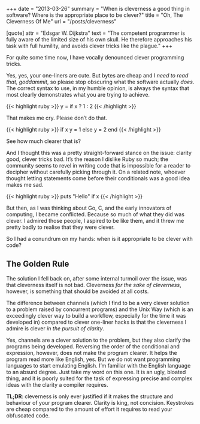 +++
date = "2013-03-26"
summary = "When is cleverness a good thing in software? Where is the appropriate place to be clever?"
title = "Oh, The Cleverness Of Me"
url = "/posts/cleverness"

[quote]
attr = "Edsgar W. Dijkstra"
text = "The competent programmer is fully aware of the limited size of his own skull. He therefore approaches his task with full humility, and avoids clever tricks like the plague."
+++

For quite some time now, I have vocally denounced clever programming tricks.

Yes, yes, your one-liners are cute. But bytes are cheap and I _need to read that, goddammit_, so please stop obscuring what the software actually _does_. The correct syntax to use, in my humble opinion, is always the syntax that most clearly demonstrates what you are trying to achieve.

{{< highlight ruby >}}
y = if x ? 1 : 2
{{< /highlight >}}

That makes me cry. Please don’t do that.

{{< highlight ruby >}}
if x
    y = 1
else
    y = 2
end
{{< /highlight >}}

See how much clearer that is?

And I thought this was a pretty straight-forward stance on the issue: clarity good, clever tricks bad. It’s the reason I dislike Ruby so much; the community seems to revel in writing code that is impossible for a reader to decipher without carefully picking through it. On a related note, whoever thought letting statements come before their conditionals was a good idea makes me sad.

{{< highlight ruby >}}
puts "Hello" if x
{{< /highlight >}}

But then, as I was thinking about Go, C, and the early innovators of computing, I became conflicted. Because so much of what they did was clever. I admired those people, I aspired to be like them, and it threw me pretty badly to realise that they were clever.

So I had a conundrum on my hands: when is it appropriate to be clever with code?

## The Golden Rule

The solution I fell back on, after some internal turmoil over the issue, was that cleverness itself is not bad. Cleverness _for the sake of cleverness_, however, is something that should be avoided at all costs.

The difference between channels (which I find to be a very clever solution to a problem raised by concurrent programs) and the Unix Way (which is an exceedingly clever way to build a workflow, especially for the time it was developed in) compared to clever one-liner hacks is that the cleverness I admire is clever _in the pursuit of clarity_.

Yes, channels are a clever solution to the problem, but they also clarify the programs being developed. Reversing the order of the conditional and expression, however, does not make the program clearer. It helps the program read more like English, yes. But we do not want programming languages to start emulating English. I’m familiar with the English language to an absurd degree. Just take my word on this one. It is an ugly, bloated thing, and it is poorly suited for the task of expressing precise and complex ideas with the clarity a compiler requires.

**TL;DR**: cleverness is only ever justified if it makes the structure and behaviour of your program clearer. Clarity is king, not concision. Keystrokes are cheap compared to the amount of effort it requires to read your obfuscated code.
